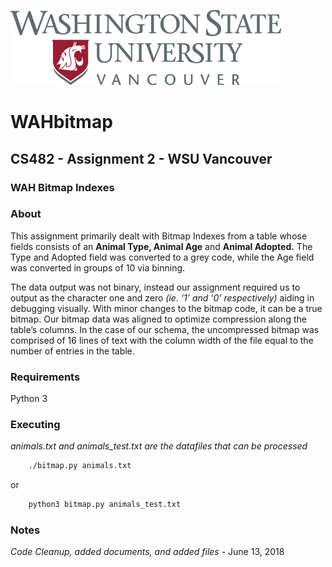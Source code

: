 ![WSU Vancouver](WSUV.png)

# WAHbitmap
## CS482 - Assignment 2 - WSU Vancouver
### WAH Bitmap Indexes
### About
This  assignment  primarily  dealt  with  Bitmap  Indexes  from  a  table  whose  fields  consists  of  an  **Animal  Type,
Animal  Age**  and  **Animal  Adopted.**   The  Type  and  Adopted  field  was  converted  to  a  grey  code,  while  the  Age
field  was  converted  in  groups  of  10  via  binning.

The data output was not binary,  instead our assignment required us to output as the character one and zero
*(ie.  ‘1’ and ‘0’ respectively)* aiding in debugging visually.  With minor changes to the bitmap code, it can be a true
bitmap.  Our bitmap data was aligned to optimize compression along the table’s columns.  In the case of our schema,
the uncompressed bitmap was comprised of 16 lines of text with the column width of the file equal to the number of
entries in the table.

### Requirements
Python 3

### Executing
*animals.txt and animals_test.txt are the datafiles that can be processed*
```sh
    ./bitmap.py animals.txt
```
or
```sh
    python3 bitmap.py animals_test.txt
```
### Notes
*Code Cleanup, added documents, and added files* - June 13, 2018
